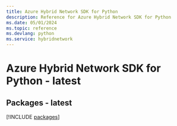 ```yaml
---
title: Azure Hybrid Network SDK for Python
description: Reference for Azure Hybrid Network SDK for Python
ms.date: 05/01/2024
ms.topic: reference
ms.devlang: python
ms.service: hybridnetwork
---
```

# Azure Hybrid Network SDK for Python - latest
## Packages - latest
[!INCLUDE [packages](hybrid-network-index.md)]